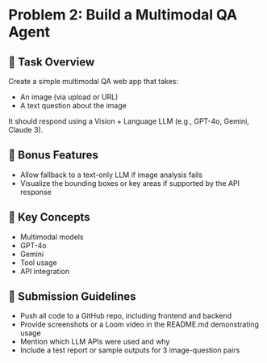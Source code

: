 # Problem 2: Build a Multimodal QA Agent

## 🔧 Task Overview
Create a simple multimodal QA web app that takes:

- An image (via upload or URL)
- A text question about the image

It should respond using a Vision + Language LLM (e.g., GPT-4o, Gemini, Claude 3).

## 🎯 Bonus Features
- Allow fallback to a text-only LLM if image analysis fails
- Visualize the bounding boxes or key areas if supported by the API response

## 🧠 Key Concepts
- Multimodal models
- GPT-4o
- Gemini
- Tool usage
- API integration

## 📝 Submission Guidelines
- Push all code to a GitHub repo, including frontend and backend
- Provide screenshots or a Loom video in the README.md demonstrating usage
- Mention which LLM APIs were used and why
- Include a test report or sample outputs for 3 image-question pairs